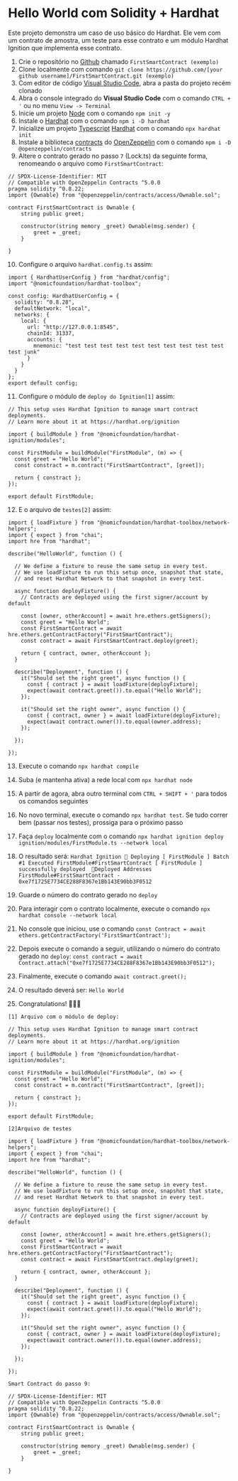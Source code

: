 # Hello World com Solidity + Hardhat

Este projeto demonstra um caso de uso básico do Hardhat. Ele vem com um contrato de amostra, um teste para esse contrato e um módulo Hardhat Ignition que implementa esse contrato.

1. Crie o repositório no [Github](https://github.com/) chamado `FirstSmartContract (exemplo)`
2. Clone localmente com comando `git clone https://github.com/[your github username]/FirstSmartContract.git (exemplo)`
3. Com editor de código [Visual Studio Code](https://code.visualstudio.com/download), abra a pasta do projeto recém clonado
4. Abra o console integrado do **Visual Studio Code** com o comando `CTRL + '` ou no menu `View -> Terminal`
5. Inicie um projeto [Node](https://nodejs.org/pt) com o comando `npm init -y`
6. Instale o [Hardhat](https://hardhat.org/) com o comando `npm i -D hardhat`
7. Inicialize um projeto [Typescript](https://www.typescriptlang.org/) [Hardhat](https://hardhat.org/) com o comando `npx hardhat init`
8. Instale a biblioteca [contracts](https://github.com/OpenZeppelin/openzeppelin-contracts) do [OpenZeppelin](https://www.openzeppelin.com/) com o comando `npm i -D @openzeppelin/contracts`
9. Altere o contrato gerado no passo `7` (Lock.ts) da seguinte forma, renomeando o arquivo como `FirstSmartContract`:
```
// SPDX-License-Identifier: MIT
// Compatible with OpenZeppelin Contracts ^5.0.0
pragma solidity ^0.8.22;
import {Ownable} from "@openzeppelin/contracts/access/Ownable.sol";  

contract FirstSmartContract is Ownable {
    string public greet;  

    constructor(string memory _greet) Ownable(msg.sender) {
        greet = _greet;
    }

}
```
10. Configure o arquivo `hardhat.config.ts` assim: 
```
import { HardhatUserConfig } from "hardhat/config";
import "@nomicfoundation/hardhat-toolbox";  

const config: HardhatUserConfig = {
  solidity: "0.8.28",
  defaultNetwork: "local",
  networks: {
    local: {
      url: "http://127.0.0.1:8545",
      chainId: 31337,
      accounts: {
        mnemonic: "test test test test test test test test test test test junk"
      }
    }
  }
};
export default config;
```

11. Configure o módulo de `deploy do Ignition[1]` assim:
```
// This setup uses Hardhat Ignition to manage smart contract deployments.
// Learn more about it at https://hardhat.org/ignition

import { buildModule } from "@nomicfoundation/hardhat-ignition/modules";  

const FirstModule = buildModule("FirstModule", (m) => {
  const greet = "Hello World";
  const constract = m.contract("FirstSmartContract", [greet]); 

  return { constract };
});  

export default FirstModule;
```
12. E o arquivo de `testes[2]` assim:
```
import { loadFixture } from "@nomicfoundation/hardhat-toolbox/network-helpers";
import { expect } from "chai";
import hre from "hardhat";  

describe("HelloWorld", function () {

  // We define a fixture to reuse the same setup in every test.
  // We use loadFixture to run this setup once, snapshot that state,
  // and reset Hardhat Network to that snapshot in every test.
  
  async function deployFixture() {
    // Contracts are deployed using the first signer/account by default
    
    const [owner, otherAccount] = await hre.ethers.getSigners();
    const greet = "Hello World";
    const FirstSmartContract = await hre.ethers.getContractFactory("FirstSmartContract");
    const contract = await FirstSmartContract.deploy(greet);

    return { contract, owner, otherAccount };
  }  

  describe("Deployment", function () {
    it("Should set the right greet", async function () {
      const { contract } = await loadFixture(deployFixture);
      expect(await contract.greet()).to.equal("Hello World");
    });

    it("Should set the right owner", async function () {
      const { contract, owner } = await loadFixture(deployFixture);
      expect(await contract.owner()).to.equal(owner.address);
    });

  });  

});
```
13. Execute o comando `npx hardhat compile`
14. Suba (e mantenha ativa) a rede local com `npx hardhat node`
15. A partir de agora, abra outro terminal com `CTRL + SHIFT + '` para todos os comandos seguintes
16. No novo terminal, execute o comando `npx hardhat test`. Se tudo correr bem (passar nos testes), prossiga para o próximo passo
17. Faça `deploy` localmente com o comando `npx hardhat ignition deploy ignition/modules/FirstModule.ts --network local`
18. O resultado será: ```Hardhat Ignition 🚀
	Deploying [ FirstModule ]
	Batch #1
	Executed FirstModule#FirstSmartContract
	[ FirstModule ] successfully deployed 
	🚀Deployed Addresses
	FirstModule#FirstSmartContract - 0xe7f1725E7734CE288F8367e1Bb143E90bb3F0512```	

	
19. Guarde o número do contrato gerado no `deploy`
20. Para interagir com o contrato localmente, execute o comando `npx hardhat console --network local`
21. No console que iniciou, use o comando `const Contract = await ethers.getContractFactory('FirstSmartContract');`
22. Depois execute o comando a seguir, utilizando o número do contrato gerado no `deploy`:  `const contract = await Contract.attach("0xe7f1725E7734CE288F8367e1Bb143E90bb3F0512");`
23. Finalmente, execute o comando `await contract.greet();`
24. O resultado deverá ser: ```Hello World```
25. Congratulations! 🚀🚀🚀






`[1] Arquivo com o módulo de deploy:`
```
// This setup uses Hardhat Ignition to manage smart contract deployments.
// Learn more about it at https://hardhat.org/ignition

import { buildModule } from "@nomicfoundation/hardhat-ignition/modules";  

const FirstModule = buildModule("FirstModule", (m) => {
  const greet = "Hello World";
  const constract = m.contract("FirstSmartContract", [greet]); 

  return { constract };
});  

export default FirstModule;
```

`[2]Arquivo de testes`
```
import { loadFixture } from "@nomicfoundation/hardhat-toolbox/network-helpers";
import { expect } from "chai";
import hre from "hardhat";  

describe("HelloWorld", function () {

  // We define a fixture to reuse the same setup in every test.
  // We use loadFixture to run this setup once, snapshot that state,
  // and reset Hardhat Network to that snapshot in every test.
  
  async function deployFixture() {
    // Contracts are deployed using the first signer/account by default
    
    const [owner, otherAccount] = await hre.ethers.getSigners();
    const greet = "Hello World";
    const FirstSmartContract = await hre.ethers.getContractFactory("FirstSmartContract");
    const contract = await FirstSmartContract.deploy(greet);

    return { contract, owner, otherAccount };
  }  

  describe("Deployment", function () {
    it("Should set the right greet", async function () {
      const { contract } = await loadFixture(deployFixture);
      expect(await contract.greet()).to.equal("Hello World");
    });

    it("Should set the right owner", async function () {
      const { contract, owner } = await loadFixture(deployFixture);
      expect(await contract.owner()).to.equal(owner.address);
    });

  });  

});
```


`Smart Contract do passo 9:`
```
// SPDX-License-Identifier: MIT
// Compatible with OpenZeppelin Contracts ^5.0.0
pragma solidity ^0.8.22;
import {Ownable} from "@openzeppelin/contracts/access/Ownable.sol";  

contract FirstSmartContract is Ownable {
    string public greet;  

    constructor(string memory _greet) Ownable(msg.sender) {
        greet = _greet;
    }

}
```

